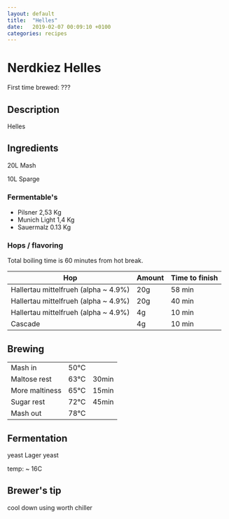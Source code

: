 ```yaml
---
layout: default
title:  "Helles"
date:   2019-02-07 00:09:10 +0100
categories: recipes
---
```


# Nerdkiez Helles

First time brewed: ???

## Description

Helles

## Ingredients

20L Mash

10L Sparge

### Fermentable's

- Pilsner 2,53 Kg
- Munich Light 1,4 Kg
- Sauermalz 0.13 Kg

### Hops / flavoring

Total boiling time is 60 minutes from hot break.

|Hop                                      |Amount| Time to finish |
|-----------------------------------------|------|----------------|
|Hallertau mittelfrueh (alpha ~ 4.9%)     |20g   |58 min          |
|Hallertau mittelfrueh (alpha ~ 4.9%)     |20g   |40 min          |
|Hallertau mittelfrueh (alpha ~ 4.9%)     |4g    |10 min          |
|Cascade                                  |4g    |10 min          |


## Brewing

|       |         |        |
|-------|---------|--------|
|Mash in| 50°C    |        |
|Maltose rest| 63°C |30min  |
|More maltiness| 65°C |15min |
|Sugar rest| 72°C   |45min |
|Mash out         |78°C   ||

## Fermentation

yeast Lager yeast

temp: ~ 16C

## Brewer's tip

cool down using worth chiller
